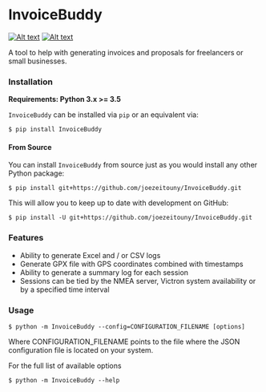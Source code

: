 # InvoiceBuddy

[![Alt text](https://img.shields.io/pypi/v/invoicebuddy.svg?style=flat-square)](https://pypi.python.org/pypi/invoicebuddy/) [![Alt text](https://img.shields.io/github/license/joezeitouny/invoicebuddy)](https://pypi.python.org/pypi/invoicebuddy/)

A tool to help with generating invoices and proposals for freelancers or small businesses.

### Installation

**Requirements:	Python 3.x >= 3.5**

`InvoiceBuddy` can be installed via `pip` or an equivalent via:

```console
$ pip install InvoiceBuddy
```

#### From Source

You can install `InvoiceBuddy` from source just as you would install any other Python package:

```console
$ pip install git+https://github.com/joezeitouny/InvoiceBuddy.git
```

This will allow you to keep up to date with development on GitHub:

```console
$ pip install -U git+https://github.com/joezeitouny/InvoiceBuddy.git
```

### Features

- Ability to generate Excel and / or CSV logs
- Generate GPX file with GPS coordinates combined with timestamps
- Ability to generate a summary log for each session
- Sessions can be tied by the NMEA server, Victron system availability or by a specified time interval

### Usage

```console
$ python -m InvoiceBuddy --config=CONFIGURATION_FILENAME [options]
```

Where CONFIGURATION_FILENAME points to the file where the JSON configuration file is located on your system.

For the full list of available options

```console
$ python -m InvoiceBuddy --help
```
